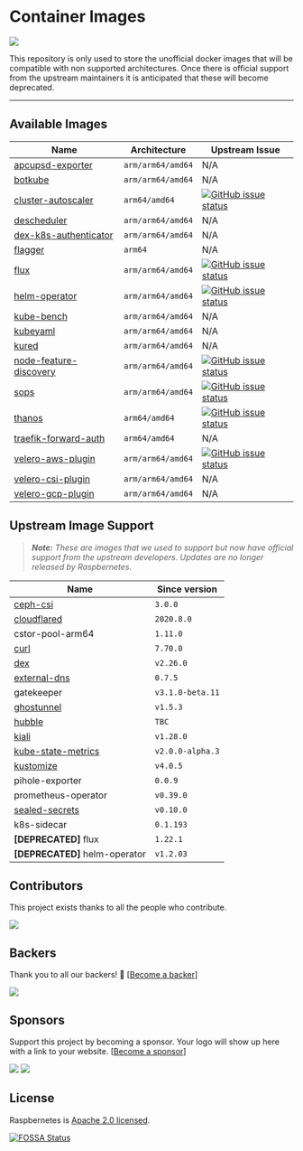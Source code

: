 # Container Images

<a href="https://app.fossa.com/projects/git%2Bgithub.com%2Fraspbernetes%2Fmulti-arch-images?ref=badge_shield" alt="FOSSA Status"><img src="https://app.fossa.com/api/projects/git%2Bgithub.com%2Fraspbernetes%2Fmulti-arch-images.svg?type=shield"/></a>

This repository is only used to store the unofficial docker images that will be compatible with non supported architectures. Once there is official support from the upstream maintainers it is anticipated that these will become deprecated.
****

## Available Images

| Name                                                                                   | Architecture      | Upstream Issue                                                                                                                                                                               |
| -------------------------------------------------------------------------------------- | ----------------- | -------------------------------------------------------------------------------------------------------------------------------------------------------------------------------------------- |
| [apcupsd-exporter](https://hub.docker.com/r/raspbernetes/apcupsd-exporter)             | `arm/arm64/amd64` | N/A                                                                                                                                                                                          |
| [botkube](https://hub.docker.com/r/raspbernetes/botkube)                               | `arm/arm64/amd64` | N/A                                                                                                                                                                                          |
| [cluster-autoscaler](https://hub.docker.com/r/raspbernetes/cluster-autoscaler)         | `arm64/amd64`     | [![GitHub issue status](https://img.shields.io/github/issues/detail/state/kubernetes/autoscaler/3392)](https://github.com/banzaicloud/pipeline/issues/3392)                                  |
| [descheduler](https://hub.docker.com/r/raspbernetes/descheduler)                       | `arm/arm64/amd64` | N/A                                                                                                                                                                                          |
| [dex-k8s-authenticator](https://hub.docker.com/r/raspbernetes/dex-k8s-authenticator)   | `arm/arm64/amd64` | N/A                                                                                                                                                                                          |
| [flagger](https://hub.docker.com/r/raspbernetes/flagger)                               | `arm64`           | N/A                                                                                                                                                                                          |
| [flux](https://hub.docker.com/r/raspbernetes/flux)                                     | `arm/arm64/amd64` | [![GitHub issue status](https://img.shields.io/github/issues/detail/state/fluxcd/flux/1761)](https://github.com/fluxcd/flux/issues/1761)                                                     |
| [helm-operator](https://hub.docker.com/r/raspbernetes/helm-operator)                   | `arm/arm64/amd64` | [![GitHub issue status](https://img.shields.io/github/issues/detail/state/fluxcd/helm-operator/147)](https://github.com/fluxcd/helm-operator/issues/147)                                     |
| [kube-bench](https://hub.docker.com/r/raspbernetes/kube-bench)                         | `arm/arm64/amd64` | N/A                                                                                                                                                                                          |
| [kubeyaml](https://hub.docker.com/r/raspbernetes/kubeyaml)                             | `arm/arm64/amd64` | N/A                                                                                                                                                                                          |
| [kured](https://hub.docker.com/r/raspbernetes/kured)                                   | `arm/arm64/amd64` | N/A                                                                                                                                                                                          |
| [node-feature-discovery](https://hub.docker.com/r/raspbernetes/node-feature-discovery) | `arm/arm64/amd64` | [![GitHub issue status](https://img.shields.io/github/issues/detail/state/kubernetes-sigs/node-feature-discovery/426)](https://github.com/kubernetes-sigs/node-feature-discovery/issues/426) |
| [sops](https://hub.docker.com/r/raspbernetes/sops)                                     | `arm/arm64/amd64` | [![GitHub issue status](https://img.shields.io/github/issues/detail/state/mozilla/sops/595)](https://github.com/mozilla/sops/issues/595)                                                     |
| [thanos](https://hub.docker.com/r/raspbernetes/thanos)                                 | `arm64/amd64`     | [![GitHub issue status](https://img.shields.io/github/issues/detail/state/thanos-io/thanos/1851)](https://github.com/thanos-io/thanos/issues/1851)                                           |
| [traefik-forward-auth](https://hub.docker.com/r/raspbernetes/traefik-forward-auth)     | `arm64/amd64`     | N/A                                                                                                                                                                                          |
| [velero-aws-plugin](https://hub.docker.com/r/raspbernetes/velero-aws-plugin)           | `arm/arm64/amd64` | [![GitHub issue status](https://img.shields.io/github/issues/detail/state/vmware-tanzu/velero-plugin-for-aws/18)](https://github.com/vmware-tanzu/velero-plugin-for-aws/issues/18)           |
| [velero-csi-plugin](https://hub.docker.com/r/raspbernetes/velero-csi-plugin)           | `arm/arm64/amd64` | N/A                                                                                                                                                                                          |
| [velero-gcp-plugin](https://hub.docker.com/r/raspbernetes/velero-gcp-plugin)           | `arm/arm64/amd64` | N/A                                                                                                                                                                                          |

<!--
| csi-external-attacher                                                      | raspbernetes/csi-external-attacher)](https://hub.docker.com/r/raspbernetes/csi-external-attacher)         | `arm/arm64/amd64` |        [![GitHub issue status](https://img.shields.io/github/issues/detail/state/kubernetes-csi/external-attacher/224)](https://github.com/kubernetes-csi/external-attacher/pull/224)        |
| csi-external-provisioner                                                   | raspbernetes/csi-external-provisioner)](https://hub.docker.com/r/raspbernetes/csi-external-provisioner)   | `arm/arm64/amd64` |    [![GitHub issue status](https://img.shields.io/github/issues/detail/state/kubernetes-csi/external-provisioner/381)](https://github.com/kubernetes-csi/external-provisioner/issues/381)    |
| csi-external-resizer                                                       | raspbernetes/csi-external-resizer)](https://hub.docker.com/r/raspbernetes/csi-external-resizer)           | `arm/arm64/amd64` |                                                                                             N/A                                                                                              |
| csi-external-snapshotter                                                   | raspbernetes/csi-external-snapshotter)](https://hub.docker.com/r/raspbernetes/csi-external-snapshotter)   | `arm/arm64/amd64` |                                                                                             N/A                                                                                              |
| csi-node-driver-registrar                                                  | raspbernetes/csi-node-driver-registrar)](https://hub.docker.com/r/raspbernetes/csi-node-driver-registrar) | `arm/arm64/amd64` |    [![GitHub issue status](https://img.shields.io/github/issues/detail/state/kubernetes-csi/node-driver-registrar/48)](https://github.com/kubernetes-csi/node-driver-registrar/issues/48)    | -->

## Upstream Image Support

> _**Note:** These are images that we used to support but now have official support from the upstream developers. Updates are no longer released by Raspbernetes._

| Name                                                                                           | Since version    |
| ---------------------------------------------------------------------------------------------- | ---------------- |
| [ceph-csi](https://quay.io/cephcsi/cephcsi)                                                    | `3.0.0`          |
| [cloudflared](https://github.com/cloudflare/cloudflared/releases)                              | `2020.8.0`       |
| cstor-pool-arm64                                                                               | `1.11.0`         |
| [curl](https://hub.docker.com/r/curlimages/curl/tags?page=1&ordering=last_updated&name=7.70.0) | `7.70.0`         |
| [dex](https://hub.docker.com/r/dexidp/dex/tags)                                                | `v2.26.0`        |
| [external-dns](https://hub.docker.com/r/bitnami/external-dns/tags)                             | `0.7.5`          |
| gatekeeper                                                                                     | `v3.1.0-beta.11` |
| [ghostunnel](https://hub.docker.com/r/ghostunnel/ghostunnel/tags)                              | `v1.5.3`         |
| [hubble]() | `TBC`         |
| [kiali](https://quay.io/repository/kiali/kiali?tab=tags)                                       | `v1.28.0`        |
| [kube-state-metrics](k8s.gcr.io/kube-state-metrics/kube-state-metrics:v2.0.0-alpha.3)          | `v2.0.0-alpha.3` |
| [kustomize](https://github.com/kubernetes-sigs/kustomize/releases/tag/kustomize%2Fv4.0.5)      | `v4.0.5`         |
| pihole-exporter                                                                                | `0.0.9`          |
| prometheus-operator                                                                            | `v0.39.0`        |
| [sealed-secrets](https://quay.io/repository/bitnami/sealed-secrets-controller?tab=tags)        | `v0.10.0`        |
| k8s-sidecar                                                                                    | `0.1.193`        |
| **[DEPRECATED]** flux                                                                          | `1.22.1`         |
| **[DEPRECATED]** helm-operator                                                                 | `v1.2.03`        |

## Contributors

This project exists thanks to all the people who contribute.

<a href="https://github.com/raspbernetes/multi-arch-images/graphs/contributors"><img src="https://opencollective.com/raspbernetes/contributors.svg?width=890&button=false" /></a>

## Backers

Thank you to all our backers! 🙏 [[Become a backer](https://opencollective.com/raspbernetes#backer)]

<a href="https://opencollective.com/raspbernetes#backers" target="_blank"><img src="https://opencollective.com/raspbernetes/backers.svg"></a>

## Sponsors

Support this project by becoming a sponsor. Your logo will show up here with a link to your website. [[Become a sponsor](https://opencollective.com/raspbernetes#sponsor)]

<a href="https://opencollective.com/raspbernetes/sponsor/0/website" target="_blank"><img src="https://opencollective.com/raspbernetes/sponsor/0/avatar.svg"></a> <a href="https://opencollective.com/raspbernetes/sponsor/1/website" target="_blank"><img src="https://opencollective.com/raspbernetes/sponsor/1/avatar.svg"></a>

## License

Raspbernetes is [Apache 2.0 licensed](./LICENSE).


[![FOSSA Status](https://app.fossa.com/api/projects/git%2Bgithub.com%2Fraspbernetes%2Fmulti-arch-images.svg?type=large)](https://app.fossa.com/projects/git%2Bgithub.com%2Fraspbernetes%2Fmulti-arch-images?ref=badge_large)
